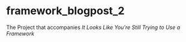 # framework_blogpost_2
The Project that accompanies _It Looks Like You're Still Trying to Use a Framework_
